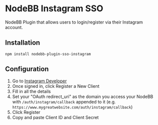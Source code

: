 # NodeBB Instagram SSO

NodeBB Plugin that allows users to login/register via their Instagram account.

## Installation

    npm install nodebb-plugin-sso-instagram

## Configuration

1. Go to [Instagram Developer](http://instagram.com/developer)
1. Once signed in, click Register a New Client
1. Fill in all the details
1. Set your "OAuth redirect_uri" as the domain you access your NodeBB with `/auth/instagram/callback` appended to it (e.g. `https://www.mygreatwebsite.com/auth/instagram/callback`)
1. Click Register
1. Copy and paste Client ID and Client Secret